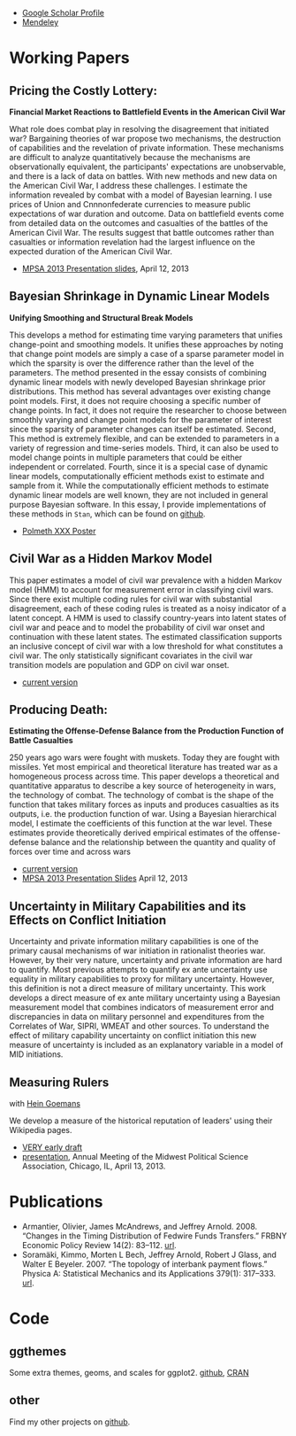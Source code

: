 <!-- 
.. title: Research
.. slug: research
.. date: 2013/09/04 07:58:00
.. tags: 
.. link: 
.. description: 
-->

- [Google Scholar Profile](http://scholar.google.com/citations?user=N2NJ_WoAAAAJ)
- [Mendeley](http://www.mendeley.com/profiles/jeffrey-arnold/)

# Working Papers

## Pricing the Costly Lottery:

**Financial Market Reactions to Battlefield Events in the American Civil War**
      
What role does combat play in resolving the disagreement that
initiated war? Bargaining theories of war propose two mechanisms, the
destruction of capabilities and the revelation of private information.
These mechanisms are difficult to analyze quantitatively because the
mechanisms are observationally equivalent, the participants'
expectations are unobservable, and there is a lack of data on battles.
With new methods and new data on the American Civil War, I address
these challenges. I estimate the information revealed by combat with a
model of Bayesian learning. I use prices of Union and Cnnnonfederate
currencies to measure public expectations of war duration and outcome.
Data on battlefield events come from detailed data on the outcomes and
casualties of the battles of the American Civil War. The results
suggest that battle outcomes rather than casualties or information
revelation had the largest influence on the expected duration of the
American Civil War.

- [MPSA 2013 Presentation slides](https://s3.amazonaws.com/docs.jrnold.me/Jrnold_Pricing_Costly_Lottery_20130412.pdf), April 12, 2013

## Bayesian Shrinkage in Dynamic Linear Models

**Unifying Smoothing and Structural Break Models**

This develops a method for estimating time varying parameters that unifies change-point and smoothing models.
It unifies these approaches by noting that change point models are simply a case of a sparse parameter model in which the sparsity is over the difference rather than the level of the parameters.
The method presented in the essay consists of combining dynamic linear models with newly developed Bayesian shrinkage prior distributions.
This method has several advantages over existing change point models.
First,  it does not require choosing a specific number of change points. 
In fact, it does not require the researcher to choose between smoothly varying and change point models for the parameter of interest since the sparsity of parameter changes can itself be estimated.
Second, This method is extremely flexible, and can be extended to parameters in a variety of regression and time-series models.
Third, it can also be used to model change points in multiple parameters that could be either independent or correlated.
Fourth, since it is a special case of dynamic linear models, computationally efficient methods exist to estimate and sample from it.
While the computationally efficient methods to estimate dynamic linear models are well known, they are not included in general purpose Bayesian software.
In this essay, I provide implementations of these methods in `Stan`, which can be found on [github](https://github.com/jrnold/stan_headers).

- [Polmeth XXX Poster](https://s3.amazonaws.com/docs.jrnold.me/Arnold_PolmethXXX_Poster.pdf)


## 	Civil War as a Hidden Markov Model

This paper estimates a model of civil war prevalence with a hidden
Markov model (HMM) to account for measurement error in classifying
civil wars. Since there exist multiple coding rules for civil war with
substantial disagreement, each of these coding rules is treated as a
noisy indicator of a latent concept. A HMM is used to classify
country-years into latent states of civil war and peace and to model
the probability of civil war onset and continuation with these latent
states. The estimated classification supports an inclusive concept of
civil war with a low threshold for what constitutes a civil war. The
only statistically significant covariates in the civil war transition
models are population and GDP on civil war onset.

- [current version](https://s3.amazonaws.com/docs.jrnold.me/cwhmm_2011-06-02.pdf)

## Producing Death:

**Estimating the Offense-Defense Balance from the Production Function of Battle Casualties**

250 years ago wars were fought with muskets. Today they are fought
with missiles. Yet most empirical and theoretical literature has
treated war as a homogeneous process across time. This paper develops
a theoretical and quantitative apparatus to describe a key source of
heterogeneity in wars, the technology of combat. The technology of
combat is the shape of the function that takes military forces as
inputs and produces casualties as its outputs, i.e. the production
function of war. Using a Bayesian hierarchical model, I estimate the
coefficients of this function at the war level. These estimates
provide theoretically derived empirical estimates of the
offense-defense balance and the relationship between the quantity and
quality of forces over time and across wars

- [current version](https://s3.amazonaws.com/docs.jrnold.me/producing_death_2012-04-09.pdf)
- [MPSA 2013 Presentation Slides](https://s3.amazonaws.com/docs.jrnold.me/Jrnold_Producing_Death_20130412.pdf) April 12, 2013

## Uncertainty in Military Capabilities and its Effects on Conflict Initiation

Uncertainty and private information military capabilities is one of
the primary causal mechanisms of war initiation in rationalist
theories war. However, by their very nature, uncertainty and private
information are hard to quantify. Most previous attempts to quantify
ex ante uncertainty use equality in military capabilities to proxy for
military uncertainty. However, this definition is not a direct measure
of military uncertainty. This work develops a direct measure of ex
ante military uncertainty using a Bayesian measurement model that
combines indicators of measurement error and discrepancies in data on
military personnel and expenditures from the Correlates of War, SIPRI,
WMEAT and other sources. To understand the effect of military
capability uncertainty on conflict initiation this new measure of
uncertainty is included as an explanatory variable in a model of MID
initiations.

## Measuring Rulers

with
[Hein Goemans](http://www.rochester.edu/college/faculty/hgoemans/)

We develop a measure of the historical reputation of leaders' using
their Wikipedia pages. 

- [VERY early draft](https://s3.amazonaws.com/docs.jrnold.me/Arnold_Goemans_Leaders_Fame.pdf)
- [presentation](https://s3.amazonaws.com/docs.jrnold.me/Arnold_Goemans_MPSA_presentation_2012-04-13.pdf), Annual Meeting of the Midwest Political Science Association,
  Chicago, IL, April 13, 2013.

# Publications

- Armantier, Olivier, James McAndrews, and Jeffrey Arnold. 2008. “Changes in the Timing Distribution of Fedwire Funds Transfers.” FRBNY Economic Policy Review 14(2): 83–112. [url](http://www.newyorkfed.org/research/epr/08v14n2/0809arma.html).
- Soramäki, Kimmo, Morten L Bech, Jeffrey Arnold, Robert J Glass, and Walter E Beyeler. 2007. “The topology of interbank payment flows.” Physica A: Statistical Mechanics and its Applications 379(1): 317–333. [url](http://www.sciencedirect.com/science/article/pii/S0378437106013124).

# Code

## ggthemes

Some extra themes, geoms, and scales for ggplot2.
[github](https://github.com/jrnold/ggthemes),
[CRAN](http://cran.r-project.org/web/packages/ggthemes/index.html)

## other

Find my other projects on [github](https://github.com/jrnold/).
